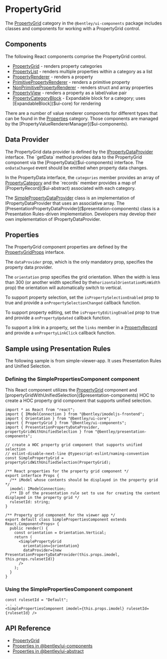 # PropertyGrid

The [PropertyGrid]($ui-components:PropertyGrid) category in the `@bentley/ui-components` package includes
classes and components for working with a PropertyGrid control.

## Components

The following React components comprise the PropertyGrid control.

- [PropertyGrid]($ui-components) - renders property categories
- [PropertyList]($ui-components) - renders multiple properties within a category as a list
- [PropertyRenderer]($ui-components) - renders a property
- [PrimitivePropertyRenderer]($ui-components) - renders a primitive property
- [NonPrimitivePropertyRenderer]($ui-components) - renders struct and array properties
- [PropertyView]($ui-components) - renders a property as a label/value pair
- [PropertyCategoryBlock]($ui-components) - Expandable block for a category; uses [ExpandableBlock]($ui-core) for rendering

There are a number of value renderer components for different types that can be found in the [Properties]($ui-components:Properties) category.
Those components are managed by the [PropertyValueRendererManager]($ui-components).

## Data Provider

The PropertyGrid data provider is defined by the [IPropertyDataProvider]($ui-components) interface.
The `getData` method provides data to the PropertyGrid component via the
[PropertyData]($ui-components) interface. The `onDataChanged` event should be emitted when property
data changes.

In the PropertyData interface, the `categories` member provides an array of [PropertyCategory]($ui-components) and the
`records` member provides a map of [PropertyRecord]($ui-abstract) associated with each category.

The [SimplePropertyDataProvider]($ui-components) class is an implementation of
IPropertyDataProvider that uses an associative array.
The [PresentationPropertyDataProvider]($presentation-components) class is a
Presentation Rules-driven implementation.
Developers may develop their own implementation of IPropertyDataProvider.

## Properties

The PropertyGrid component properties are defined by the [PropertyGridProps]($ui-components) interface.

The `dataProvider` prop, which is the only mandatory prop, specifies the property data provider.

The `orientation` prop specifies the grid orientation. When the width is less than 300
(or another width specified by the`horizontalOrientationMinWidth` prop) the orientation will automatically
switch to vertical.

To support property selection, set the `isPropertySelectionEnabled` prop to true and
provide a `onPropertySelectionChanged` callback function.

To support property editing, set the `isPropertyEditingEnabled` prop to true and
provide a `onPropertyUpdated` callback function.

To support a link in a property, set the `links` member in a [PropertyRecord]($ui-abstract) and
provide a `onPropertyLinkClick` callback function.

## Sample using Presentation Rules

The following sample is from simple-viewer-app. It uses Presentation Rules and Unified Selection.

### Defining the SimplePropertiesComponent component

This React component utilizes the [PropertyGrid]($ui-components) component and
[propertyGridWithUnifiedSelection]($presentation-components) HOC to
create a HOC property grid component that supports unified selection.

```tsx
import * as React from "react";
import { IModelConnection } from "@bentley/imodeljs-frontend";
import { Orientation } from "@bentley/ui-core";
import { PropertyGrid } from "@bentley/ui-components";
import { PresentationPropertyDataProvider, propertyGridWithUnifiedSelection } from "@bentley/presentation-components";

// create a HOC property grid component that supports unified selection
// eslint-disable-next-line @typescript-eslint/naming-convention
const SimplePropertyGrid = propertyGridWithUnifiedSelection(PropertyGrid);

/** React properties for the property grid component */
export interface Props {
  /** iModel whose contents should be displayed in the property grid */
  imodel: IModelConnection;
  /** ID of the presentation rule set to use for creating the content displayed in the property grid */
  rulesetId: string;
}

/** Property grid component for the viewer app */
export default class SimplePropertiesComponent extends React.Component<Props> {
  public render() {
    const orientation = Orientation.Vertical;
    return (
      <SimplePropertyGrid
        orientation={orientation}
        dataProvider={new PresentationPropertyDataProvider(this.props.imodel, this.props.rulesetId)}
      />
    );
  }
}

```

### Using the SimplePropertiesComponent component

```tsx
const rulesetId = "Default";
. . .
<SimplePropertiesComponent imodel={this.props.imodel} rulesetId={rulesetId} />
```

## API Reference

- [PropertyGrid]($ui-components:PropertyGrid)
- [Properties in @bentley/ui-components]($ui-components:Properties)
- [Properties in @bentley/ui-abstract]($ui-abstract:Properties)
